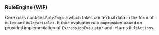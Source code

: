 ### RuleEngine (WIP)  
Core rules contains `RuleEngine` which takes contextual data in the form of `Rules` and `RuleVariables`. It then 
evaluates rule expression based on provided implementation of `ExpressionEvaluator` and returns `RuleActions`.
